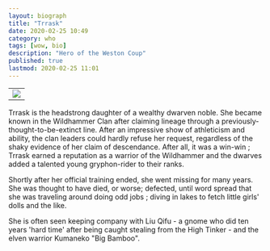 ```yaml
---
layout: biograph
title: "Trrask"
date: 2020-02-25 10:49
category: who
tags: [wow, bio]
description: "Hero of the Weston Coup"
published: true
lastmod: 2020-02-25 11:01
---
```


<table class="bio-stat-table">
<tr>
<td><img class="bio-portrait" src="{{ site.url }}/assets/img/trrask-dante.jpg"></td>	
</tr>
</table>

Trrask is the headstrong daughter of a wealthy dwarven noble. She became known in the Wildhammer Clan after claiming lineage through a previously-thought-to-be-extinct line. After an impressive show of athleticism and ability, the clan leaders could hardly refuse her request, regardless of the shaky evidence of her claim of descendance. After all, it was a win-win ; Trrask earned a reputation as a warrior of the Wildhammer and the dwarves added a talented young gryphon-rider to their ranks. 

Shortly after her official training ended, she went missing for many years. She was thought to have died, or worse; defected, until word spread that she was traveling around doing odd jobs ; diving in lakes to fetch little girls' dolls and the like. 

She is often seen keeping company with Liu Qifu - a gnome who did ten years 'hard time' after being caught stealing from the High Tinker - and the elven warrior Kumaneko "Big Bamboo".
